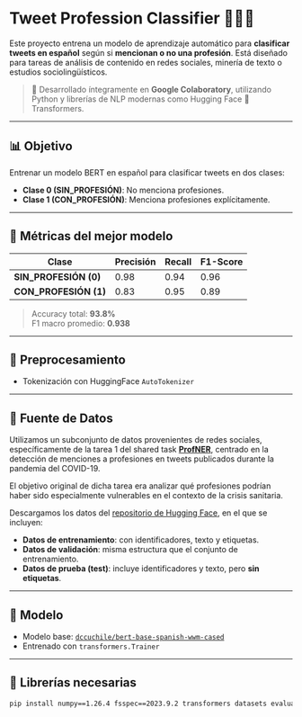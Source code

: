 # Tweet Profession Classifier 🧠🇪🇸

Este proyecto entrena un modelo de aprendizaje automático para **clasificar tweets en español** según si **mencionan o no una profesión**. Está diseñado para tareas de análisis de contenido en redes sociales, minería de texto o estudios sociolingüísticos.

> 🔧 Desarrollado íntegramente en **Google Colaboratory**, utilizando Python y librerías de NLP modernas como Hugging Face 🤗 Transformers.

---

## 📊 Objetivo

Entrenar un modelo BERT en español para clasificar tweets en dos clases:
- **Clase 0 (SIN_PROFESIÓN)**: No menciona profesiones.
- **Clase 1 (CON_PROFESIÓN)**: Menciona profesiones explícitamente.

---

## 🧪 Métricas del mejor modelo

| Clase                | Precisión | Recall | F1-Score |
|----------------------|-----------|--------|----------|
| **SIN_PROFESIÓN (0)** | 0.98      | 0.94   | 0.96     |
| **CON_PROFESIÓN (1)** | 0.83      | 0.95   | 0.89     |

> Accuracy total: **93.8%**  
> F1 macro promedio: **0.938**

---

## 🧼 Preprocesamiento

- Tokenización con HuggingFace `AutoTokenizer`

---

## 🧾 Fuente de Datos

Utilizamos un subconjunto de datos provenientes de redes sociales, específicamente de la tarea 1 del shared task [**ProfNER**](https://temu.bsc.es/smm4h-spanish), centrado en la detección de menciones a profesiones en tweets publicados durante la pandemia del COVID-19.

El objetivo original de dicha tarea era analizar qué profesiones podrían haber sido especialmente vulnerables en el contexto de la crisis sanitaria.

Descargamos los datos del [repositorio de Hugging Face](https://huggingface.co/datasets/luisgasco/profner_classification_master), en el que se incluyen:

- **Datos de entrenamiento**: con identificadores, texto y etiquetas.
- **Datos de validación**: misma estructura que el conjunto de entrenamiento.
- **Datos de prueba (test)**: incluye identificadores y texto, pero **sin etiquetas**.

---

## 🤖 Modelo

- Modelo base: [`dccuchile/bert-base-spanish-wwm-cased`](https://huggingface.co/dccuchile/bert-base-spanish-wwm-cased)
- Entrenado con `transformers.Trainer`

---

## 🧪 Librerías necesarias

```bash
pip install numpy==1.26.4 fsspec==2023.9.2 transformers datasets evaluate accelerate bitsandbytes transformers-interpret scikit-learn


